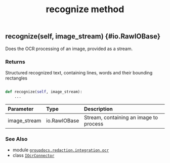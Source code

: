 ﻿---
title: recognize method
second_title: GroupDocs.Redaction for Python via .NET API References
description: 
type: docs
weight: 20
url: /python-net/groupdocs.redaction.integration.ocr/iocrconnector/recognize/
is_root: false
---

## recognize(self, image_stream) {#io.RawIOBase}

Does the OCR processing of an image, provided as a stream.


### Returns 


Structured recognized text, containing lines, words and their bounding rectangles


```python

def recognize(self, image_stream):
    ...
```


| Parameter | Type | Description |
| :- | :- | :- |
| image_stream | io.RawIOBase | Stream, containing an image to process |



### See Also
* module [`groupdocs.redaction.integration.ocr`](../../)
* class [`IOcrConnector`](/redaction/python-net/groupdocs.redaction.integration.ocr/iocrconnector)
